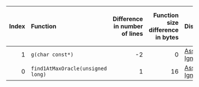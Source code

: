 |   Index | Function                          |   Difference in number of lines |   Function size difference in bytes | Disassembly                                                             | Number of lines in assumed build   | Number of bytes in assumed build   | Number of lines in ignored build   | Number of bytes in ignored build   |
|--------:|:----------------------------------|--------------------------------:|------------------------------------:|:------------------------------------------------------------------------|:-----------------------------------|:-----------------------------------|:-----------------------------------|:-----------------------------------|
|       1 | `g(char const*)`                  |                              -2 |                                   0 | [Assumed](1.assume.s.txt), [Ignored](1.none.s.txt), [Diff](1.diff.html) | 2,240                              | 4,400,528                          | 2,240                              | 4,400,528                          |
|       0 | `find1AtMaxOracle(unsigned long)` |                               1 |                                  16 | [Assumed](0.assume.s.txt), [Ignored](0.none.s.txt), [Diff](0.diff.html) | 128                                | 4,200,672                          | 112                                | 4,200,672                          |